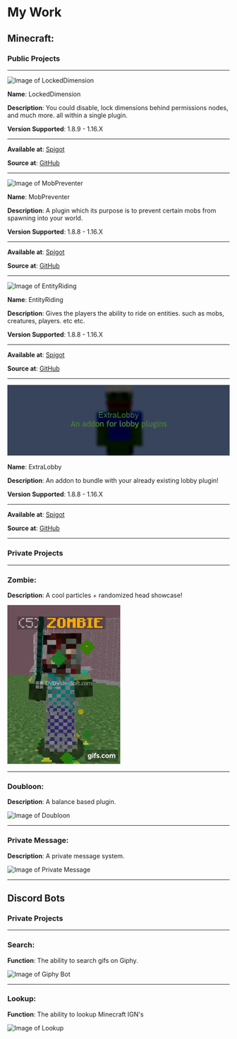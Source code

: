 # My Work

## Minecraft:

### Public Projects

---

![Image of LockedDimension](https://cdn.discordapp.com/attachments/772170600033681419/772170644771176458/LockedDimension_bannar.png) 


**Name**: LockedDimension

**Description**: You could disable, lock dimensions behind permissions nodes, and much more. all within a single plugin.​

**Version Supported**: 1.8.9 - 1.16.X

--- 

**Available at**: [Spigot](https://www.spigotmc.org/resources/lockeddimension-1-8-8-1-16-3-have-freedom-over-your-dimensions.84331/)

**Source at**: [GitHub](https://github.com/Tofpu/LockedDimension)



---

![Image of MobPreventer](https://cdn.discordapp.com/attachments/772170600033681419/772171440756883496/mobpreventer_banner.png)

**Name**: MobPreventer

**Description**: A plugin which its purpose is to prevent certain mobs from spawning into your world.​

**Version Supported**: 1.8.8 - 1.16.X

---

**Available at**: [Spigot](https://www.spigotmc.org/resources/mobpreventer-1-8-8-1-16-3-prevent-mobs-from-spawning-into-your-world.84308/)

**Source at**: [GitHub](https://github.com/Tofpu/MobPreventer)

---

![Image of EntityRiding](https://cdn.discordapp.com/attachments/772170600033681419/772171802767523840/entityriding_bannar.png)

**Name**: EntityRiding

**Description**: Gives the players the ability to ride on entities. such as mobs, creatures, players. etc etc.​

**Version Supported**: 1.8.8 - 1.16.X

---

**Available at**: [Spigot](https://www.spigotmc.org/resources/entityriding-1-8-8-1-16-3-let-your-players-enjoy-the-view.84332/)

**Source at**: [GitHub](https://github.com/Tofpu/EntityRiding)

---

![Image of ExtraLobby](https://github.com/Tofpu/media/blob/master/images/banners/ExtraLobby_Banner.png?raw=true)

**Name**: ExtraLobby

**Description**: An addon to bundle with your already existing lobby plugin!

**Version Supported**: 1.8.8 - 1.16.X

---

**Available at**: [Spigot](https://www.spigotmc.org/resources/extralobby-1-8-8-1-16-4-an-addon-for-lobby-plugins.87363/)

**Source at**: [GitHub](https://github.com/Tofpu/ExtraLobby)

---

### Private Projects

---
### Zombie:
**Description**: A cool particles + randomized head showcase!

![Image of Doubloon](media/zombie.gif)

---

### Doubloon:
**Description**: A balance based plugin.

![Image of Doubloon](https://cdn.discordapp.com/attachments/772170600033681419/772225431024828416/unknown_2.png)

---

### Private Message:
**Description**: A private message system.

![Image of Private Message](https://cdn.discordapp.com/attachments/772170600033681419/772226288857120768/unknown_3.png)

---

## Discord Bots
### Private Projects
---
### Search:
**Function**: The ability to search gifs on Giphy.

![Image of Giphy Bot](https://cdn.discordapp.com/attachments/772170600033681419/772176842576494622/unknown_1.png)

---
### Lookup:
**Function**: The ability to lookup Minecraft IGN's

![Image of Lookup](https://cdn.discordapp.com/attachments/772170600033681419/772179259379941396/cd3897b4-3135-4805-81b9-0954810b186f.png)
